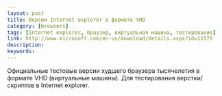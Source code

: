 ```yaml
---
layout: post
title: Версии Internet explorer в формате VHD
category: [browsers]
tags: [internet explorer, браузер, виртуальная машина, тестирование]
link: http://www.microsoft.com/en-us/download/details.aspx?id=11575
description:
keywords:
---
```


<p>Официальные тестовые версии худшего браузера тысячелетия в формате VHD (виртуальные машины). Для тестирования верстки/скриптов в Internet explorer.</p>
